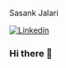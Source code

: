 Sasank Jalari

[![Linkedin](https://www.iconfinder.com/data/icons/logotypes/32/square-linkedin-24.png)](https://www.linkedin.com/in/sasank-jalari-b592b9143/)

### Hi there 👋

<!--
**Jalari/Jalari** is a ✨ _special_ ✨ repository because its `README.md` (this file) appears on your GitHub profile.

Here are some ideas to get you started:

- 🔭 I’m currently working on Data Science capstone project. 
- 🌱 I’m currently learning 
- 👯 I’m looking to collaborate on any Data Science or Machine Learning project.
- 🤔 I’m looking for help with ...
- 💬 Ask me about ...
- 📫 How to reach me: ...
- 😄 Pronouns: ...
- ⚡ Fun fact: 
-->
